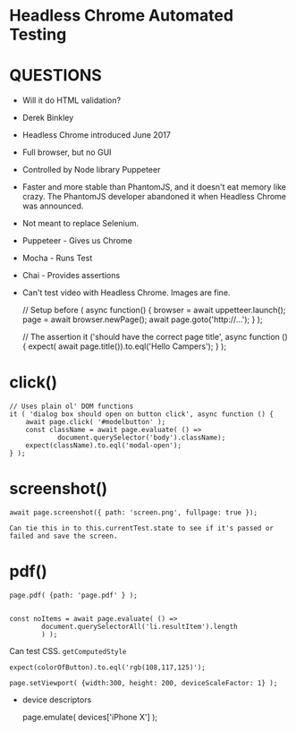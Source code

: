 # Headless Chrome Automated Testing

# QUESTIONS

* Will it do HTML validation?


* Derek Binkley

* Headless Chrome introduced June 2017
* Full browser, but no GUI
* Controlled by Node library Puppeteer

* Faster and more stable than PhantomJS, and it doesn't eat memory like crazy. The PhantomJS developer abandoned it
when Headless Chrome was announced.

* Not meant to replace Selenium.

* Puppeteer - Gives us Chrome
* Mocha - Runs Test
* Chai - Provides assertions

* Can't test video with Headless Chrome.  Images are fine.

    // Setup
    before ( async function() {
        browser = await uppetteer.launch();
        page = await browser.newPage();
        await page.goto('http://...');
    } );


    // The assertion
    it ('should have the correct page title', async function () {
        expect( await page.title()).to.eql('Hello Campers');
    } );

# click()

    // Uses plain ol' DOM functions
    it ( 'dialog box should open on button click', async function () {
        await page.click( '#modelbutton' );
        const className = await page.evaluate( () =>
                document.querySelector('body').className);
        expect(className).to.eql('modal-open');
    } );

# screenshot()

    await page.screenshot({ path: 'screen.png', fullpage: true });

    Can tie this in to this.currentTest.state to see if it's passed or failed and save the screen.

# pdf()

    page.pdf( {path: 'page.pdf' } );


    const noItems = await page.evaluate( () =>
            document.querySelectorAll('li.resultItem').length
            ) );


Can test CSS.  `getComputedStyle`

    expect(colorOfButton).to.eql('rgb(108,117,125)');

    page.setViewport( {width:300, height: 200, deviceScaleFactor: 1} );

* device descriptors

    page.emulate( devices['iPhone X'] );
